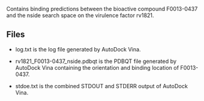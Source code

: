 Contains binding predictions between the bioactive compound F0013-0437 and the nside search space on the virulence factor rv1821.

## Files

- log.txt is the log file generated by AutoDock Vina.

- rv1821_F0013-0437_nside.pdbqt is the PDBQT file generated by AutoDock Vina containing the orientation and binding location of F0013-0437.

- stdoe.txt is the combined STDOUT and STDERR output of AutoDock Vina.

